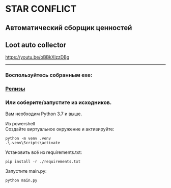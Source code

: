 # STAR CONFLICT
## Автоматический сборщик ценностей 
## Loot auto collector

https://youtu.be/oBBkXlzzDBg

---
### Воспользуйтесь собранным exe:
### [Релизы](https://github.com/TeoDar/star-conflict-loot-collector/releases)

### Или соберите/запустите из исходников.
Вам необходим Python 3.7 и выше.  

Из powershell  
Создайте виртуальное окружение и активируйте:
```
python -m venv .venv
.\.venv\Scripts\activate
```
Установить всё из requirements.txt:
```
pip install -r ./requirements.txt
```
Запустите main.py:
```
python main.py
```